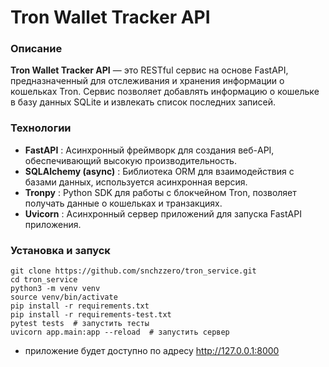 # Tron Wallet Tracker API
### Описание
__Tron Wallet Tracker API__ — это RESTful сервис на основе FastAPI, предназначенный для отслеживания и хранения информации о кошельках Tron. Сервис позволяет добавлять информацию о кошельке в базу данных SQLite и извлекать список последних записей.

### Технологии
- __FastAPI__ : Асинхронный фреймворк для создания веб-API, обеспечивающий высокую производительность.
- __SQLAlchemy (async)__ : Библиотека ORM для взаимодействия с базами данных, используется асинхронная версия.
- __Tronpy__ : Python SDK для работы с блокчейном Tron, позволяет получать данные о кошельках и транзакциях.
- __Uvicorn__ : Асинхронный сервер приложений для запуска FastAPI приложения.

### Установка и запуск

```
git clone https://github.com/snchzzero/tron_service.git
cd tron_service
python3 -m venv venv
source venv/bin/activate
pip install -r requirements.txt
pip install -r requirements-test.txt
pytest tests  # запустить тесты
uvicorn app.main:app --reload  # запустить сервер
```

- приложение будет доступно по адресу http://127.0.0.1:8000